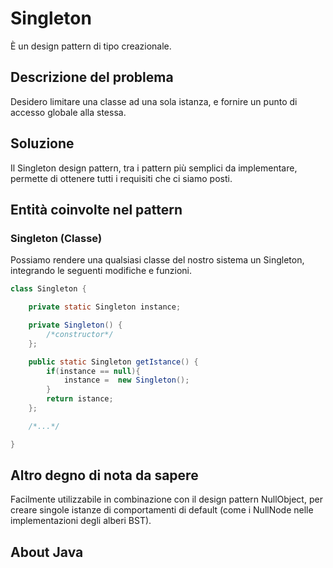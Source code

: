 # Singleton

È un design pattern di tipo creazionale.

## Descrizione del problema
Desidero limitare una classe ad una sola istanza, e fornire un punto di accesso globale alla stessa.

## Soluzione
Il Singleton design pattern, tra i pattern più semplici da implementare, permette di ottenere tutti i requisiti che ci siamo posti.


## Entità coinvolte nel pattern
### Singleton (Classe)
Possiamo rendere una qualsiasi classe del nostro sistema un Singleton, integrando le seguenti modifiche e funzioni.

```java
class Singleton {

    private static Singleton instance;

    private Singleton() {
        /*constructor*/
    };

    public static Singleton getIstance() {
        if(instance == null){
            instance =  new Singleton();
        }
        return istance;
    };

    /*...*/

}
```


## Altro degno di nota da sapere
Facilmente utilizzabile in combinazione con il design pattern NullObject, per creare singole istanze di comportamenti di default (come i NullNode nelle implementazioni degli alberi BST).
## About Java
